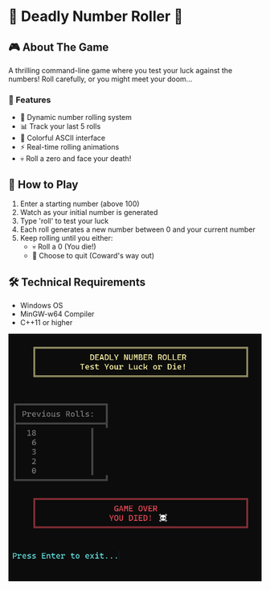 # 🎲 Deadly Number Roller 🎲

## 🎮 About The Game
A thrilling command-line game where you test your luck against the numbers! Roll carefully, or you might meet your doom...

### 🌟 Features
- 🎯 Dynamic number rolling system
- 📊 Track your last 5 rolls
- 🎨 Colorful ASCII interface
- ⚡ Real-time rolling animations
- 💀 Roll a zero and face your death!

## 🎲 How to Play
1. Enter a starting number (above 100)
2. Watch as your initial number is generated
3. Type 'roll' to test your luck
4. Each roll generates a new number between 0 and your current number
5. Keep rolling until you either:
   - 💀 Roll a 0 (You die!)
   - 🏃 Choose to quit (Coward's way out)

## 🛠️ Technical Requirements
- Windows OS
- MinGW-w64 Compiler
- C++11 or higher

![alt text](image.png)
